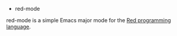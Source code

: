 * red-mode

red-mode is a simple Emacs major mode for the [Red programming language][1].

[1]: https://red-lang.org

